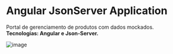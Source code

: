 # Angular JsonServer Application

Portal de gerenciamento de produtos com dados mockados.<br>
**Tecnologias: Angular e Json-Server.**

![image](https://user-images.githubusercontent.com/93688391/226084977-1687cf1a-dab9-45bd-8029-bda39ecbd113.png)
